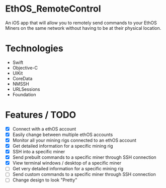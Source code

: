 # EthOS_RemoteControl

An iOS app that will allow you to remotely send commands to your EthOS Miners on the same network without having to be at their physical location.

# Technologies
* Swift
* Objective-C
* UIKit
* CoreData
* NMSSH
* URLSessions
* Foundation

# Features / TODO

- [X] Connect with a ethOS account
- [X] Easily change between multiple ethOS accounts
- [X] Monitor all your mining rigs connected to an ethOS account
- [X] Get detailed information for a specific mining rig
- [X] SSH into a specific miner
- [X] Send prebuilt commands to a specific miner through SSH connection
- [X] View terminal windows / desktop of a specific miner
- [ ] Get very detailed information for a specific mining rig
- [ ] Send custom commands to a specific miner through SSH connection
- [ ] Change design to look "Pretty"
